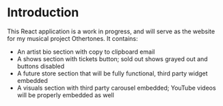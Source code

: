# Introduction

This React application is a work in progress, and will serve as the website for my musical project Othertones. It contains:

- An artist bio section with copy to clipboard email
- A shows section with tickets button; sold out shows grayed out and buttons disabled
- A future store section that will be fully functional, third party widget embedded
- A visuals section with third party carousel embedded; YouTube videos will be properly embedded as well
